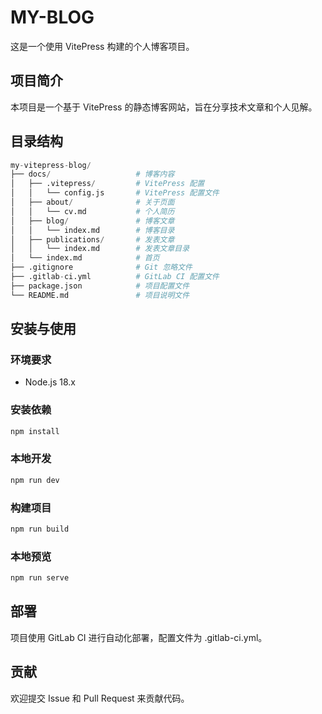 # MY-BLOG

这是一个使用 VitePress 构建的个人博客项目。

## 项目简介

本项目是一个基于 VitePress 的静态博客网站，旨在分享技术文章和个人见解。

## 目录结构
```py
my-vitepress-blog/
├── docs/                   # 博客内容
│   ├── .vitepress/         # VitePress 配置
│   │   └── config.js       # VitePress 配置文件
│   ├── about/              # 关于页面
│   │   └── cv.md           # 个人简历
│   ├── blog/               # 博客文章
│   │   └── index.md        # 博客目录
│   ├── publications/       # 发表文章
│   │   └── index.md        # 发表文章目录
│   └── index.md            # 首页
├── .gitignore              # Git 忽略文件
├── .gitlab-ci.yml          # GitLab CI 配置文件
├── package.json            # 项目配置文件
└── README.md               # 项目说明文件
```

## 安装与使用

### 环境要求

- Node.js 18.x

### 安装依赖

```sh
npm install
```

### 本地开发

```sh
npm run dev
```

### 构建项目

```sh
npm run build
```

### 本地预览

```sh
npm run serve
```

## 部署 

项目使用 GitLab CI 进行自动化部署，配置文件为 .gitlab-ci.yml。

## 贡献

欢迎提交 Issue 和 Pull Request 来贡献代码。